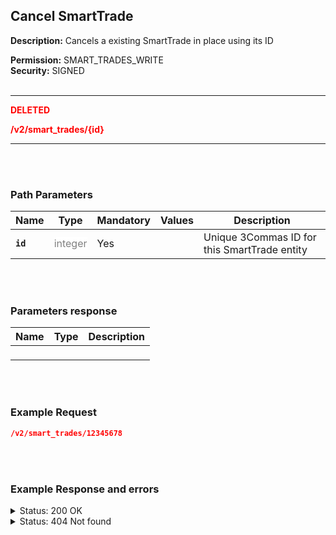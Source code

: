 ## Cancel SmartTrade<br>

**Description:** Cancels a existing SmartTrade in place using its ID<br>


**Permission:** SMART_TRADES_WRITE<br>
**Security:** SIGNED<br>
<br>

-------- 

<mark style="color:red;background-color:white"> **DELETED**

<mark style="color:red;background-color:white"> **/v2/smart_trades/{id}**

-------- 

<br>
<br>

### Path Parameters<br>

| Name | Type |	Mandatory |	Values	| Description|
|------|------|-----------|-----------------|------------|
|**`id`**  | <mark style="color:grey;background-color:white"> integer | Yes |  | Unique 3Commas ID for this SmartTrade entity |

<br>
<br>

### Parameters response<br>

| Name | Type |	Description|
|------|------|------------|
|**` `**| | |

<br>
<br>

### Example Request<br>

```json
/v2/smart_trades/12345678
```

<br>
<br>

### Example Response and errors<br>

<details>
<summary>Status: 200 OK</summary><br>

```json
{
    "id": 30404547,
    "version": 2,
    "account": {
        "id": 32402783,
        "type": "binance_us",
        "name": "My Binance US",
        "market": "Binance US Spot",
        "link": "/accounts/32402783"
    },
    "pair": "USDT_DOGE",
    "instant": false,
    "status": {
        "type": "cancellation_pending",
        "basic_type": "cancellation_pending",
        "title": "Cancelling"
    },
    "leverage": {
        "enabled": false
    },
    "position": {
        "type": "buy",
        "editable": false,
        "units": {
            "value": "14.91",
            "editable": false
        },
        "price": {
            "value": "0.10622",
            "value_without_commission": "0.10559",
            "editable": false
        },
        "total": {
            "value": "1.58385"
        },
        "order_type": "market",
        "status": {
            "type": "finished",
            "basic_type": "finished",
            "title": "Finished"
        }
    },
    "take_profit": {
        "enabled": true,
        "price_type": "value",
        "steps": [
            {
                "id": 1006090636,
                "order_type": "limit",
                "editable": true,
                "units": {
                    "value": "14.0"
                },
                "price": {
                    "type": "last",
                    "value": "0.11627",
                    "percent": null
                },
                "volume": "100.0",
                "total": "1.62778",
                "trailing": {
                    "enabled": false,
                    "percent": null
                },
                "status": {
                    "type": "order_placed",
                    "basic_type": "order_placed",
                    "title": "Placed"
                },
                "data": {
                    "cancelable": true,
                    "panic_sell_available": true
                },
                "position": 1
            }
        ]
    },
    "stop_loss": {
        "enabled": false
    },
    "reduce_funds": {
        "steps": []
    },
    "market_close": {},
    "note": "",
    "note_raw": null,
    "skip_enter_step": false,
    "data": {
        "editable": false,
        "current_price": {
            "bid": "0.10613",
            "ask": "0.10637",
            "last": "0.10636",
            "quote_volume": "181260.82083",
            "day_change_percent": "0.806"
        },
        "target_price_type": "price",
        "orderbook_price_currency": "USDT",
        "base_order_finished": true,
        "missing_funds_to_close": "0.0",
        "liquidation_price": null,
        "average_enter_price": "0.10622",
        "average_close_price": null,
        "average_enter_price_without_commission": "0.10559",
        "average_close_price_without_commission": null,
        "panic_sell_available": false,
        "add_funds_available": false,
        "reduce_funds_available": false,
        "force_start_available": false,
        "force_process_available": true,
        "cancel_available": false,
        "finished": false,
        "base_position_step_finished": true,
        "entered_amount": "14.91",
        "entered_total": "1.58385",
        "closed_amount": "0.0",
        "closed_total": "0.0",
        "commission": 0.001,
        "created_at": "2024-08-12T14:35:21.632Z",
        "updated_at": "2024-08-12T14:47:43.054Z",
        "type": "smart_trade"
    },
    "profit": {
        "volume": "-0.0030340983",
        "usd": "-0.0030340983",
        "percent": "-0.19",
        "roe": null
    },
    "margin": {
        "amount": null,
        "total": null
    },
    "is_position_not_filled": false
}

```
</details>

<details>
<summary>Status: 404 Not found</summary><br>


```json
{
    "error": "Not found",
    "error_description": "Smart Trade not found"
}
```
</details>